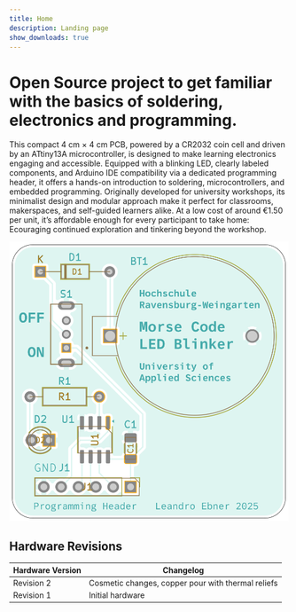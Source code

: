 ```yaml
---
title: Home
description: Landing page
show_downloads: true
---
```

# Open Source project to get familiar with the basics of soldering, electronics and programming.

This compact 4 cm × 4 cm PCB, powered by a CR2032 coin cell and driven by an ATtiny13A microcontroller, is designed to make learning electronics engaging and accessible. Equipped with a blinking LED, clearly labeled components, and Arduino IDE compatibility via a dedicated programming header, it offers a hands-on introduction to soldering, microcontrollers, and embedded programming. Originally developed for university workshops, its minimalist design and modular approach make it perfect for classrooms, makerspaces, and self-guided learners alike. At a low cost of around €1.50 per unit, it’s affordable enough for every participant to take home: Ecouraging continued exploration and tinkering beyond the workshop.

![v2-mockup](assets/v2-mockup.png)

## Hardware Revisions

| Hardware Version | Changelog                                          |
| ---------------- | -------------------------------------------------- |
| Revision 2       | Cosmetic changes, copper pour with thermal reliefs |
| Revision 1       | Initial hardware                                   |
